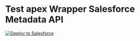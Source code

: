 Test apex Wrapper Salesforce Metadata API
====================================
 
<a href="https://githubsfdeploy.herokuapp.com?owner=mmaoyudi&repo=TestDeploySalesforce">
  <img alt="Deploy to Salesforce"
       src="https://raw.githubusercontent.com/afawcett/githubsfdeploy/master/src/main/webapp/resources/img/deploy.png">
</a>